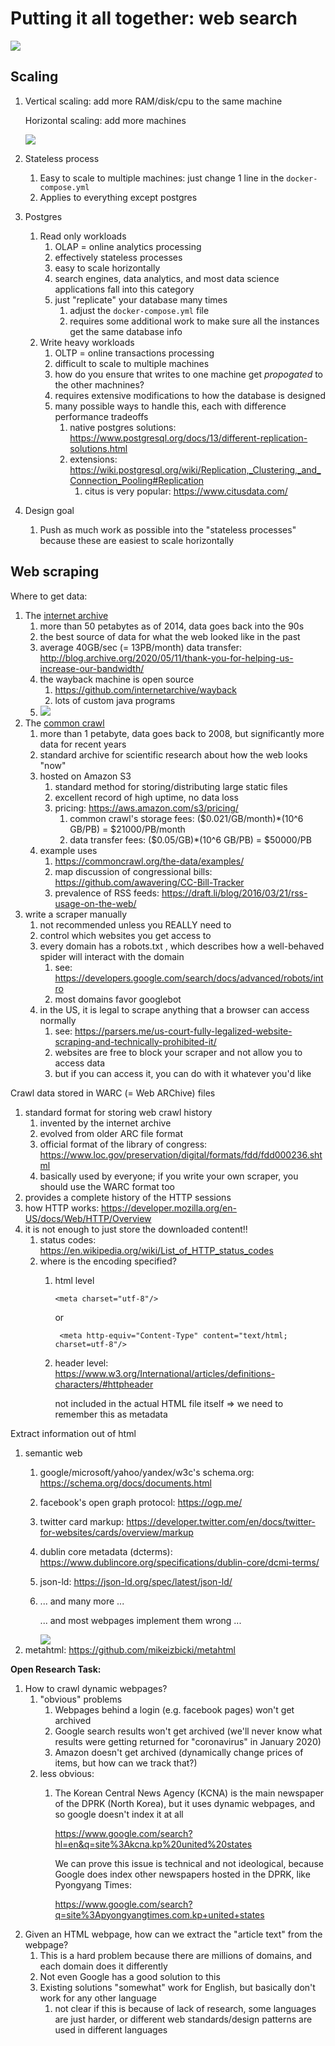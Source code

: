 # Putting it all together: web search

<img src='tech-stack.png' />

## Scaling

1. Vertical scaling: add more RAM/disk/cpu to the same machine
   
   Horizontal scaling: add more machines

   <a href=http://pudgylogic.blogspot.com/2016/01/horizontal-vs-vertical-scaling.html><img src=horizontal-vs-vertical-scaling-vertical-and-horizontal-scaling-explained-diagram.png /></a>

1. Stateless process
    1. Easy to scale to multiple machines: just change 1 line in the `docker-compose.yml`
    1. Applies to everything except postgres
1. Postgres
    1. Read only workloads
        1. OLAP = online analytics processing
        1. effectively stateless processes
        1. easy to scale horizontally
        1. search engines, data analytics, and most data science applications fall into this category
        1. just "replicate" your database many times 
            1. adjust the `docker-compose.yml` file
            1. requires some additional work to make sure all the instances get the same database info
    1. Write heavy workloads
        1. OLTP = online transactions processing
        1. difficult to scale to multiple machines
        1. how do you ensure that writes to one machine get *propogated* to the other machnines?
        1. requires extensive modifications to how the database is designed
        1. many possible ways to handle this, each with difference performance tradeoffs
           1. native postgres solutions: https://www.postgresql.org/docs/13/different-replication-solutions.html
           1. extensions: https://wiki.postgresql.org/wiki/Replication,_Clustering,_and_Connection_Pooling#Replication
               1. citus is very popular: https://www.citusdata.com/
1. Design goal
    1. Push as much work as possible into the "stateless processes" because these are easiest to scale horizontally

## Web scraping

Where to get data:

1. The [internet archive](https://archive.org/web/petabox.php)
    1. more than 50 petabytes as of 2014, data goes back into the 90s
    1. the best source of data for what the web looked like in the past
    1. average 40GB/sec (= 13PB/month) data transfer: http://blog.archive.org/2020/05/11/thank-you-for-helping-us-increase-our-bandwidth/
    1. the wayback machine is open source
        1. https://github.com/internetarchive/wayback
        1. lots of custom java programs
    1. <img src=AcientAliens-Archive.png />
1. The [common crawl](https://commoncrawl.org/)
    1. more than 1 petabyte, data goes back to 2008, but significantly more data for recent years
    1. standard archive for scientific research about how the web looks "now"
    1. hosted on Amazon S3
        1. standard method for storing/distributing large static files
        1. excellent record of high uptime, no data loss
        1. pricing: https://aws.amazon.com/s3/pricing/
            1. common crawl's storage fees: ($0.021/GB/month)*(10^6 GB/PB) = $21000/PB/month
            1. data transfer fees: ($0.05/GB)*(10^6 GB/PB) = $50000/PB
    1. example uses
        1. https://commoncrawl.org/the-data/examples/
        1. map discussion of congressional bills: https://github.com/awavering/CC-Bill-Tracker
        1. prevalence of RSS feeds: https://draft.li/blog/2016/03/21/rss-usage-on-the-web/
1. write a scraper manually
    1. not recommended unless you REALLY need to
    1. control which websites you get access to
    1. every domain has a robots.txt , which describes how a well-behaved spider will interact with the domain
        1. see: https://developers.google.com/search/docs/advanced/robots/intro
        1. most domains favor googlebot
    1. in the US, it is legal to scrape anything that a browser can access normally
        1. see: https://parsers.me/us-court-fully-legalized-website-scraping-and-technically-prohibited-it/
        1. websites are free to block your scraper and not allow you to access data
        1. but if you can access it, you can do with it whatever you'd like

Crawl data stored in WARC (= Web ARChive) files
1. standard format for storing web crawl history
    1. invented by the internet archive
    1. evolved from older ARC file format
    1. official format of the library of congress: https://www.loc.gov/preservation/digital/formats/fdd/fdd000236.shtml
    1. basically used by everyone; if you write your own scraper, you should use the WARC format too
1. provides a complete history of the HTTP sessions
1. how HTTP works: https://developer.mozilla.org/en-US/docs/Web/HTTP/Overview
1. it is not enough to just store the downloaded content!!
    1. status codes: https://en.wikipedia.org/wiki/List_of_HTTP_status_codes
    1. where is the encoding specified?
        1. html level
           ```
           <meta charset="utf-8"/>
           ```
           or
           ```
            <meta http-equiv="Content-Type" content="text/html; charset=utf-8"/>
           ```
        1. header level: https://www.w3.org/International/articles/definitions-characters/#httpheader

           not included in the actual HTML file itself => we need to remember this as metadata

Extract information out of html
1. semantic web
    1. google/microsoft/yahoo/yandex/w3c's schema.org: https://schema.org/docs/documents.html
    1. facebook's open graph protocol: https://ogp.me/
    1. twitter card markup: https://developer.twitter.com/en/docs/twitter-for-websites/cards/overview/markup
    1. dublin core metadata (dcterms): https://www.dublincore.org/specifications/dublin-core/dcmi-terms/
    1. json-ld: https://json-ld.org/spec/latest/json-ld/
    1. ... and many more ...

       ... and most webpages implement them wrong ...

       <img src=standards.png />
1. metahtml: https://github.com/mikeizbicki/metahtml

**Open Research Task:**
1. How to crawl dynamic webpages?
    1. "obvious" problems
        1. Webpages behind a login (e.g. facebook pages) won't get archived
        1. Google search results won't get archived (we'll never know what results were getting returned for "coronavirus" in January 2020)
        1. Amazon doesn't get archived (dynamically change prices of items, but how can we track that?)
    1. less obvious:
        1. The Korean Central News Agency (KCNA) is the main newspaper of the DPRK (North Korea),
           but it uses dynamic webpages, and so google doesn't index it at all

           https://www.google.com/search?hl=en&q=site%3Akcna.kp%20united%20states

           We can prove this issue is technical and not ideological, because Google does index other newspapers hosted in the DPRK, like Pyongyang Times:

           https://www.google.com/search?q=site%3Apyongyangtimes.com.kp+united+states
1. Given an HTML webpage, how can we extract the "article text" from the webpage?
    1. This is a hard problem because there are millions of domains, and each domain does it differently
    1. Not even Google has a good solution to this
    1. Existing solutions "somewhat" work for English, but basically don't work for any other language
        1. not clear if this is because of lack of research, some languages are just harder, or different web standards/design patterns are used in different languages

